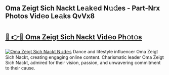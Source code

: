 ## Oma Zeigt Sich Nackt Le𝚊k𝚎d N𝚞𝚍es - Part-Nrx Photos Vid𝚎o Le𝚊ks QvVx8

# <h2><a href="http://fb2lh8.evod.top/?m=Oma+Zeigt+Sich+Nackt">🔗 👉🔴 Oma Zeigt Sich Nackt Vid𝚎o Ph𝚘t𝚘s</a></h2>

[![Oma Zeigt Sich Nackt N𝚞d𝚎s](https://i.imgur.com/8V9OHl7.gif)](http://fb2lh8.evod.top/?m=Oma+Zeigt+Sich+Nackt)
Dance and lifestyle influencer Oma Zeigt Sich Nackt, creating engaging online content. Charismatic leader Oma Zeigt Sich Nackt, admired for their vision, passion, and unwavering commitment to their cause. 
